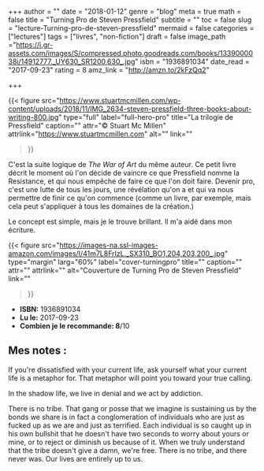 +++
author = ""
date = "2018-01-12"
genre = "blog"
meta = true
math = false
title = "Turning Pro de Steven Pressfield"
subtitle = ""
toc = false
slug = "lecture-Turning-pro-de-steven-pressfield"
mermaid = false
categories = ["lectures"]
tags = ["livres", "non-fiction"]
draft = false
image_path ="https://i.gr-assets.com/images/S/compressed.photo.goodreads.com/books/1339000038i/14912777._UY630_SR1200,630_.jpg"
isbn = "1936891034"
date_read = "2017-09-23"
rating = 8
amz_link = "http://amzn.to/2kFzQq2"

+++

{{< figure
  src="https://www.stuartmcmillen.com/wp-content/uploads/2018/11/IMG_2634-steven-pressfield-three-books-about-writing-800.jpg"
  type="full"
  label="full-hero-pro"
  title="La trilogie de Pressfield"
  caption=""
  attr="© Stuart Mc Millen"
  attrlink="https://www.stuartmcmillen.com"
  alt=""
  link=""
 >}}

C'est la suite logique de _The War of Art_ du même auteur. Ce petit livre décrit le moment où l'on décide de vaincre ce que Pressfield nomme la Resistance, et qui nous empêche de faire ce que l'on doit faire. Devenir pro, c'est une lutte de tous les jours, une révélation qu'on a et qui va nous permettre de finir ce qu'on commence (comme un livre, par exemple, mais cela peut s'appliquer à tous les domaines de la création.)  

Le concept est simple, mais je le trouve brillant. Il m'a aidé dans mon écriture.  

{{< figure
  src="https://images-na.ssl-images-amazon.com/images/I/41m7L8FrIzL._SX310_BO1,204,203,200_.jpg"
  type="margin"
  larg="60%"
  label="cover-turningpro"
  title=""
  caption=""
  attr=""
  attrlink=""
  alt="Couverture de Turning Pro de Steven Pressfield"
  link=""
 >}}  

* __ISBN:__  1936891034 
* __Lu le:__ 2017-09-23
* __Combien je le recommande: 8__/10  

## Mes notes :

If you're dissatisfied with your current life, ask yourself what your current life is a metaphor for. That metaphor will point you toward your true calling.

In the shadow life, we live in denial and we act by addiction.

There is no tribe. That gang or posse that we imagine is sustaining us by the bonds we share is in fact a conglomeration of individuals who are just as fucked up as we are and just as terrified. Each individual is so caught up in his own bullshit that he doesn't have two seconds to worry about yours or mine, or to reject or diminish us because of it. When we truly understand that the tribe doesn't give a damn, we're free. There is no tribe, and there never was. Our lives are entirely up to us.


